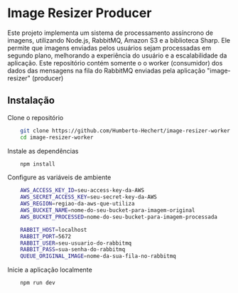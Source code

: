 
# Image Resizer Producer

Este projeto implementa um sistema de processamento assíncrono de imagens, utilizando Node.js, RabbitMQ, Amazon S3 e a biblioteca Sharp. Ele permite que imagens enviadas pelos usuários sejam processadas em segundo plano, melhorando a experiência do usuário e a escalabilidade da aplicação. Este repositório contém somente o o worker (consumidor) dos dados das mensagens na fila do RabbitMQ enviadas pela aplicação "image-resizer" (producer)


## Instalação

Clone o repositório

```bash
    git clone https://github.com/Humberto-Hechert/image-resizer-worker
    cd image-resizer-worker
```
Instale as dependências

```bash
    npm install
```
Configure as variáveis de ambiente
```bash
    AWS_ACCESS_KEY_ID=seu-access-key-da-AWS
    AWS_SECRET_ACCESS_KEY=seu-secret-key-da-AWS
    AWS_REGION=regiao-da-aws-que-utiliza
    AWS_BUCKET_NAME=nome-do-seu-bucket-para-imagem-original
    AWS_BUCKET_PROCESSED=nome-do-seu-bucket-para-imagem-processada

    RABBIT_HOST=localhost
    RABBIT_PORT=5672
    RABBIT_USER=seu-usuario-do-rabbitmq
    RABBIT_PASS=sua-senha-do-rabbitmq
    QUEUE_ORIGINAL_IMAGE=nome-da-sua-fila-no-rabbitmq
```
Inicie a aplicação localmente
```bash
    npm run dev
```
